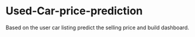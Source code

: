 # Used-Car-price-prediction
Based on the user car listing predict the selling price and build dashboard.
